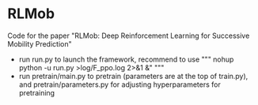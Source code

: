 # RLMob
Code for the paper "RLMob: Deep Reinforcement Learning for Successive Mobility Prediction" 

- run run.py to launch the framework, recommend to use 
"""
nohup python -u run.py >log/F_ppo.log 2>&1 &"
"""
- run pretrain/main.py to pretrain (parameters are at the top of train.py), and pretrain/parameters.py for adjusting hyperparameters for pretraining
